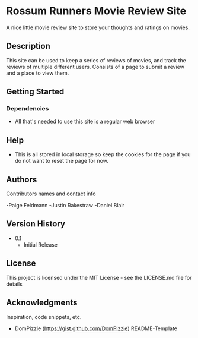 # Rossum Runners Movie Review Site

A nice little movie review site to store your thoughts and ratings on movies.

## Description

This site can be used to keep a series of reviews of movies, and track the reviews of multiple different users. Consists of a page to submit a review and a place to view them.

## Getting Started

### Dependencies

* All that's needed to use this site is a regular web browser

## Help

* This is all stored in local storage so keep the cookies for the page if you do not want to reset the page for now.

## Authors

Contributors names and contact info

-Paige Feldmann
-Justin Rakestraw
-Daniel Blair

## Version History

* 0.1
    * Initial Release

## License

This project is licensed under the MIT License - see the LICENSE.md file for details

## Acknowledgments

Inspiration, code snippets, etc.
* DomPizzie (https://gist.github.com/DomPizzie) README-Template